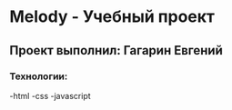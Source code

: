 # Melody - Учебный проект
##  Проект выполнил: Гагарин Евгений
### Технологии:
-html
-css
-javascript
